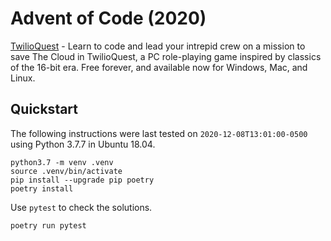 # Advent of Code (2020)

[TwilioQuest](https://www.twilio.com/quest) - Learn to code and lead your intrepid crew on a mission to save The Cloud in TwilioQuest, a PC role-playing game inspired by classics of the 16-bit era. Free forever, and available now for Windows, Mac, and Linux.

## Quickstart

The following instructions were last tested on `2020-12-08T13:01:00-0500` using Python 3.7.7 in Ubuntu 18.04.

```
python3.7 -m venv .venv
source .venv/bin/activate
pip install --upgrade pip poetry
poetry install
```

Use `pytest` to check the solutions.

```
poetry run pytest
```
